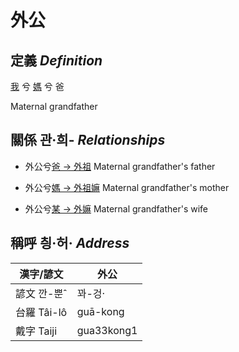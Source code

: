 # 外公
## 定義 _Definition_
[我](member1.md) 兮 [媽](member2.md) 兮 爸

Maternal grandfather

## 關係 관·희- _Relationships_

- 外公兮[爸 → 外祖](member44.md) Maternal grandfather's father

- 外公兮[媽 → 外祖嫲](member45.md) Maternal grandfather's mother

- 外公兮[某 → 外嫲](member14.md) Maternal grandfather's wife



## 稱呼 칑·허· _Address_

漢字/諺文 | 外公
--- | ---
諺文 깐-뿐ˆ | 꽈-겅·
台羅 Tâi-lô | guā-kong
戴字 Taiji | gua33kong1


